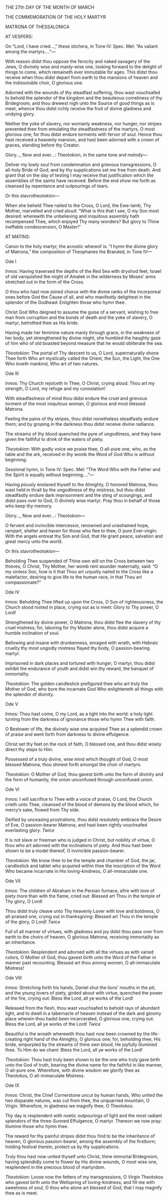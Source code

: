 THE 27th DAY OF THE MONTH OF MARCH

THE COMMEMORATION OF THE HOLY MARTYR

MATRONA OF THESSALONICA

AT VESPERS:

On “Lord, I have cried...,” these stichera, in Tone IV: Spec. Mel: “As valiant among the martyrs....”—

With reason didst thou oppose the ferocity and naked savagery of the Jews, O divinely wise and manly-wise one, looking forward to the delight of things to come, which remaineth ever immutable for ages. This didst thou receive when thou didst depart from earth to the mansions of heaven and the indissoluble choir, O glorious one.

Adorned with the wounds of thy steadfast suffering, thou wast vouchsafed to behold the splendor of the kingdom and the beauteous comeliness of thy Bridegroom; and thou drewest nigh unto the Source of good things as is meet, whence thou didst richly receive the fruit of divine gladness and undying glory.

Neither the yoke of slavery, nor womanly weakness, nor hunger, nor stripes prevented thee from emulating the steadfastness of the martyrs, O most glorious one; for thou didst endure torments with fervor of soul. Hence thou hast received a heavenly mansion, and hast been adorned with a crown of graces, standing before thy Creator.

Glory..., Now and ever...: Theotokion, in the same tone and melody—

Deliver my lowly soul from condemnation and grievous transgressions, O all-holy Bride of God; and by thy supplications set me free from death. And grant that on the day of testing I may receive that justification which the assemblies of the saints have received. Before the end show me forth as cleansed by repentance and outpourings of tears.

Or this stavrotheotokion—

When she beheld Thee nailed to the Cross, O Lord, the Ewe-lamb, Thy Mother, marvelled and cried aloud: “What is this that I see, O my Son most desired: wherewith the unbelieving and iniquitous assembly hath recompensed Thee, which enjoyed Thy many wonders? But glory to Thine ineffable condescension, O Master!”

AT MATINS:

Canon to the holy martyr, the acrostic whereof is: “I hymn the divine glory of Matrona,” the composition of Theophanes the Branded, in Tone IV—

Ode I

*Irmos:* Having traversed the depths of the Red Sea with dryshod feet, Israel of old vanquished the might of Amalek in the wilderness by Moses’ arms stretched out in the form of the Cross.

O thou who hast now joined chorus with the divine ranks of the incorporeal ones before God the Cause of all, and who manifestly delightest in the splendor of the Godhead: Enlighten those who hymn thee.

Christ God Who deigned to assume the guise of a servant, wishing to free man from corruption and the bonds of death and the yoke of slavery, O martyr, betrothed thee as His bride.

Having made her feminine nature manly through grace, in the weakness of her body, yet strengthened by divine might, she humbled the haughty gaze of him who of old boasted beyond measure that he would obliterate the sea.

*Theotokion:* The portal of Thy descent to us, O Lord, supernaturally shone Thee forth Who art mystically called the Orient, the Sun, the Light, the One Who loveth mankind, Who art of two natures.

Ode III

*Irmos:* Thy Church rejoiceth in Thee, O Christ, crying aloud: Thou art my strength, O Lord, my refuge and my consolation!

With steadfastness of mind thou didst endure the cruel and grievous torment of the most iniquitous woman, O glorious and most blessed Matrona.

Feeling the pains of thy stripes, thou didst nonetheless steadfastly endure them; and by groping in the darkness thou didst receive divine radiance.

The streams of thy blood quenched the pyre of ungodliness, and they have given the faithful to drink of the waters of piety.

*Theotokion:* With godly voice we praise thee, O all-pure one, who, as the table and the ark, received in thy womb the Word of God Who is without beginning.

Sessional hymn, in Tone IV: Spec. Mel: “The Word Who with the Father and the Spirit is equally without beginning....”—

Having piously enslaved thyself to the Almighty, O honored Matrona, thou wast held in thrall by the ungodliness of thy mistress; but thou didst steadfastly endure dark imprisonment and the sting of scourgings, and didst pass over to God, O divinely wise martyr. Pray thou in behalf of those who keep thy memory.

Glory..., Now and ever...: Theotokion—

O fervent and invincible intercessor, renowned and unashamed hope, rampart, shelter and haven for those who flee to thee, O pure Ever-virgin: With the angels entreat thy Son and God, that He grant peace, salvation and great mercy unto the world.

Or this stavrotheotokion—

Beholding Thee suspended of Thine own will on the Cross between two thieves, O Christ, Thy Mother, her womb rent asunder maternally, said: “O my sinless Son, how is it that Thou art unjustly nailed to the Cross like a malefactor, desiring to give life to the human race, in that Thou art compassionate?”

Ode IV

*Irmos:* Beholding Thee lifted up upon the Cross, O Sun of righteousness, the Church stood rooted in place, crying out as is meet: Glory to Thy power, O Lord!

Strengthened by divine power, O Matrona, thou didst flee the slavery of thy cruel mistress; for, laboring for thy Master alone, thou didst acquire a humble inclination of soul.

Bellowing and insane with drunkenness, enraged with wrath, with Hebraic cruelty thy most ungodly mistress flayed thy body, O passion-bearing martyr.

Imprisoned in dark places and tortured with hunger, O martyr, thou didst exhibit the endurance of youth and didst win thy reward, the banquet of immortality.

*Theotokion:* The golden candlestick prefigured thee who art truly the Mother of God, who bore the incarnate God Who enlighteneth all things with the splendor of divinity.

Ode V

*Irmos:* Thou hast come, O my Lord, as a light into the world: a holy light turning from the darkness of ignorance those who hymn Thee with faith.

O Bestower of life, the divinely wise one acquired Thee as a splendid crown of praise and went forth from darkness to divine effulgence.

Christ set thy feet on the rock of faith, O blessed one, and thou didst wisely direct thy steps to Him.

Possessed of a truly divine, wise mind which thought of God, O most blessed Matrona, thou shinest forth amongst the choir of martyrs.

*Theotokion:* O Mother of God, thou gavest birth unto the form of divinity and the form of humanity, the union unconfused through unconfused union.

Ode VI

*Irmos:* I will sacrifice to Thee with a voice of praise, O Lord, the Church crieth unto Thee, cleansed of the blood of demons by the blood which, for mercy’s sake, flowed from Thy side.

Deified by unceasing prostrations, thou didst resolutely embrace the Desire of Eve, O passion-bearer Matrona, and hast been rightly vouchsafed everlasting glory. *Twice*

It is not slave or freeman who is judged in Christ, but nobility of virtue, O thou who art adorned with the inclinations of piety. And thou hast been shown to be a model thereof, O invincible passion-bearer.

*Theotokion:* We know thee to be the temple and chamber of God, the jar, candlestick and tablet who acquired within thee the inscription of the Word Who became incarnate in His loving-kindness, O all-immaculate one.

Ode VII

*Irmos:* The children of Abraham in the Persian furnace, afire with love of piety more than with the flame, cried out: Blessed art Thou in the temple of Thy glory, O Lord!

Thou didst truly cleave unto Thy heavenly Lover with love and boldness, O all-praised one, crying out in thanksgiving: Blessed art Thou in the temple of the glory, O Lord! *Twice*

Full of all manner of virtues, with gladness and joy didst thou pass over from earth to the choirs of heaven, O glorious Matrona, receiving immortality as an inheritance.

*Theotokion:* Resplendent and adorned with all the virtues as with varied colors, O Mother of God, thou gavest birth unto the Word of the Father in manner past recounting. Blessed art thou among women, O all-immaculate Mistress!

Ode VIII

*Irmos:* Stretching forth his hands, Daniel shut the lions’ mouths in the pit; and the young lovers of piety, girded about with virtue, quenched the power of the fire, crying out: Bless the Lord, all ye works of the Lord!

Released from the flesh, thou wast vouchsafed to behold rays of abundant light, and to dwell in a tabernacle of heaven instead of the dark and gloomy place wherein thou hadst been incarcerated, O glorious one, crying out: Bless the Lord, all ye works of the Lord! *Twice*

Beautiful is the wreath wherewith thou hast now been crowned by the life-creating right hand of the Almighty, O glorious one; for, beholding thee, His bride, empurpled by the streams of thine own blood, He joyfully illumined thee. To Him do we chant: Bless the Lord, all ye works of the Lord!

*Theotokion:* Thou hast truly been shown to be the one who truly gave birth unto the God of truth, bearing the divine name for the faithful in like manner, O all-pure one. Wherefore, with divine wisdom we glorify thee as Theotokos, O all-immaculate Mistress.

Ode IX

*Irmos:* Christ, the Chief Cornerstone uncut by human hands, Who united the two disparate natures, was cut from thee, the unquarried mountain, O Virgin. Wherefore, in gladness we magnify thee, O Theotokos.

Thy day is resplendent with noetic outpourings of light and the most radiant splendors of the three-Sunned Effulgence, O martyr. Thereon we now pray: Illumine those who hymn thee.

The reward for thy painful stripes didst thou find to be the inheritance of heaven, O glorious passion-bearer, among the assembly of the firstborn; holding festival therein, protect us by thy ­supplications.

Truly thou hast now united thyself unto Christ, thine immortal Bridegroom, having splendidly come to flower by His divine wounds, O most wise one, resplendent in the precious blood of martyrdom.

*Theotokion:* Loose now the fetters of my transgressions, O Virgin Theotokos who gavest birth unto the Wellspring of loving-kindness; and fill me with sweetness of soul, O thou who alone art blessed of God, that I may magnify thee as is meet.

